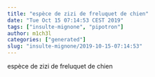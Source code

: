 ```yaml
---
title: "espèce de zizi de freluquet de chien"
date: "Tue Oct 15 07:14:53 CEST 2019"
tags: ["insulte-mignone", "pipotron"]
author: m1ch3l
categories: ["generated"]
slug: "insulte-mignone/2019-10-15-07:14:53"
---
```


espèce de zizi de freluquet de chien

